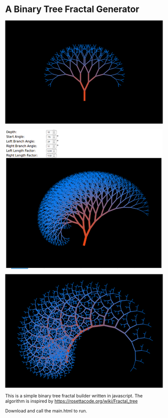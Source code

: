 A Binary Tree Fractal Generator
===============================

![Tree Fractal](Screenshot_2017-04-29-00-26-38.png)

![Tree Fractal](Screenshot_2017-04-28-22-39-05.png)

![Tree Fractal](Screenshot_2017-04-29-00-22-39.png)


This is a simple binary tree fractal builder written in javascript.
The algorithm is inspired by https://rosettacode.org/wiki/Fractal_tree

Download and call the main.html to run.

